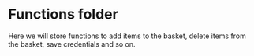 # Functions folder

Here we will store functions to add items to the basket, delete items from the basket, save credentials and so on.
